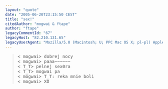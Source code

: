 ```yaml
---
layout: "quote"
date: "2005-06-20T23:15:50 CEST"
title: "sex!"
citedAuthor: "mogwai & ftape"
author: "ftape"
legacyCommentId: "67"
legacyHost: "82.210.131.65"
legacyUserAgent: "Mozilla/5.0 (Macintosh; U; PPC Mac OS X; pl-pl) AppleWebKit/312.1 (KHTML, like Gecko) Safari/312"
---
```



<blockquote><tt>&lt; mogwai&gt; dobrej nocy<br>
&lt; mogwai&gt; paaa~~~~~~<br>
&lt; T_T&gt; pelnej sex0ra<br>
&lt; T_T&gt; mogwai pa<br>
&lt; mogwai&gt; T_T: reka mnie boli<br>
&lt; mogwai&gt; XD</tt></blockquote>
